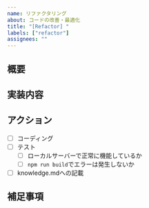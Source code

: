 ```yaml
---
name: リファクタリング
about: コードの改善・最適化
title: "[Refactor] "
labels: ["refactor"]
assignees: ""
---
```


## 概要

<!-- 改善したい問題点を記載してください -->

## 実装内容

<!-- リファクタリング対象と改善方法を具体的に記載してください -->

## アクション

<!-- リファクタリングを行う作業手順として、下記内容を追記・修正してください -->

- [ ] コーディング
- [ ] テスト
  - [ ] ローカルサーバーで正常に機能しているか
  - [ ] `npm run build`でエラーは発生しないか
- [ ] knowledge.mdへの記載

## 補足事項

<!-- 注意すべき点や期待される効果があれば記載してください -->
